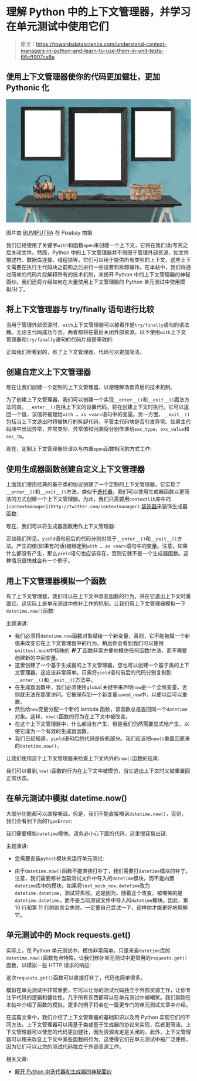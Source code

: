 # 理解 Python 中的上下文管理器，并学习在单元测试中使用它们

> 原文：<https://towardsdatascience.com/understand-context-managers-in-python-and-learn-to-use-them-in-unit-tests-66cff907ce8e>

## 使用上下文管理器使你的代码更加健壮，更加 Pythonic 化

![](img/5a84e2361c2420b4c7d5ff0022e380ce.png)

图片由 [BUMIPUTRA](https://pixabay.com/photos/poster-wall-mockup-interior-frame-2899095/) 在 Pixabay 拍摄

我们已经使用了关键字`with`和函数`open`来创建一个上下文，它将在我们读/写完之后关闭文件。然而，Python 中的上下文管理器并不局限于管理外部资源，如文件描述符、数据库连接、线程锁等，它们可以用于提供所有类型的上下文，这些上下文需要在执行主代码块之前和之后进行一些设置和拆卸操作。在本帖中，我们将通过简单的代码片段解释所有的技术机制，来揭开 Python 中的上下文管理器的神秘面纱。我们还将介绍如何在大量使用上下文管理器的 Python 单元测试中使用模拟/补丁。

## 将上下文管理器与 try/finally 语句进行比较

当用于管理外部资源时，`with`上下文管理器可以被看作是`try/finally`语句的语法糖。无论主代码成功与否，两者都将在最后关闭外部资源。以下使用`with`上下文管理器和`try/finally`语句的代码片段是等效的:

正如我们所看到的，有了上下文管理器，代码可以更加简洁。

## 创建自定义上下文管理器

现在让我们创建一个定制的上下文管理器，以便理解场景背后的技术机制。

为了创建上下文管理器，我们可以创建一个实现`__enter__()`和`__exit__()`魔法方法的类。`__enter__()`包括上下文的设置代码，将在创建上下文时执行。它可以返回一个值，该值将被赋给`with … as <var>`语句中的变量。另一方面，`__exit__()`包括当上下文退出时将被执行的拆卸代码，不管主代码块是否引发异常。如果主代码块中出现异常，异常类型、异常值和回溯将分别传递给`exc_type`、`exc_value`和`exc_tb`。

现在，定制上下文管理器应该以与内置`open`函数相同的方式工作:

## 使用生成器函数创建自定义上下文管理器

上面我们使用经典的基于类的协议创建了一个定制的上下文管理器，它实现了`__enter__()`和`__exit__()`方法。类似于[迭代器](/demystify-iterators-and-generators-in-python-f21878c9897)，我们可以使用生成器函数以更简洁的方式创建一个上下文管理器。为此，我们只需要用`contextlib`库中的`[contextmanager](http://twitter.com/contextmanager)` [装饰器](https://lynn-kwong.medium.com/understand-and-master-the-decorator-in-python-481aa444933f)来装饰生成器函数:

现在，我们可以将生成器函数用作上下文管理器:

正如我们所见，`yield`语句前后的代码分别对应于`__enter__()`和`__exit__()`方法。产生的值(如果有的话)被绑定到`with … as <var>`语句中的变量。注意，如果什么都没有产生，那么`yield`语句也应该存在，否则它就不是一个生成器函数。这种情况很快就会有一个例子。

## 用上下文管理器模拟一个函数

有了上下文管理器，我们可以在上下文中改变函数的行为，并在它退出上下文时重置它。这实际上是单元测试中修补工作的机制。让我们用上下文管理器模拟一下`datetime.now()`函数:

主题演讲:

*   我们必须将`datetime.now`函数对象赋给一个新变量，否则，它不能被赋一个新值来改变它在上下文管理器中的行为。稍后你会看到我们可以使用`unittest.mock`中特殊的 ***补丁*** 函数非常方便地模仿任何函数/方法，而不需要创建新的中间变量。
*   这里创建了一个基于生成器的上下文管理器，您也可以创建一个基于类的上下文管理器，这应该非常简单。只需将`yield`语句前后的代码分别复制到`__enter__()`和`__exit__()`方法中。
*   在生成器函数中，我们必须使用`global`关键字来声明`now`是一个全局变量，否则就无法在那里访问。它被保存到一个新变量`saved_now`中，以便以后可以重置。
*   然后给`now`变量分配一个新的 lambda 函数，该函数总是返回同一个`datetime`对象。这样，`now()`函数的行为在上下文中被改变。
*   在这个上下文管理器中，什么都没有产生，但是我们仍然需要显式地产生，以使它成为一个有效的生成器函数。
*   我们已经知道，`yield`语句后的代码是拆机部分。我们应该把`now()`重置回原来的`datetime.now()`。

让我们使用这个上下文管理器来检查上下文内外的`now()`函数的结果:

我们可以看到,`now()`函数的行为在上下文中被模仿，当它退出上下文时又被重置回正常状态。

## 在单元测试中模拟 datetime.now()

大部分功能都可以直接嘲讽。但是，我们不能直接嘲讽`datetime.now()`，否则，我们会看到下面的`TypeError`:

我们需要模拟`datetime`模块。请务必小心下面的代码，这里很容易出错:

主题演讲:

*   您需要安装`pytest`模块来运行单元测试:

*   由于`datetime.now()`函数不能直接打补丁，我们需要打`datetime`模块的补丁。注意，我们需要修补当前测试文件中导入的`datetime`模块，而不是内置`datetime`库中的模块。如果将`test_mock_now.datetime`改为`datetime.datetime`，测试将失败。这是因为，随着这个改变，被嘲笑的是`datetime.datetime`，而不是当前测试文件中导入的`datetime`模块。因此，第 10 行和第 11 行的断言会失败。一定要自己尝试一下，这样你才能更好地理解它。

## 单元测试中的 Mock requests.get()

实际上，在 Python 单元测试中，模仿非常简单。只是来自`datetime`库的`datetime.now()`函数有点特殊。让我们修补单元测试中更常用的`requests.get()`函数，以模拟一些 HTTP 请求的响应:

这次`requests.get()`函数可以直接打补丁，代码也简单很多。

模拟在单元测试中非常重要，它可以让你的测试代码独立于外部资源工作，让你专注于代码的逻辑和健壮性。几乎所有东西都可以在单元测试中被嘲笑。我们刚刚在本帖中介绍了函数的模拟。更多的例子将会在一篇更专门的单元测试文章中介绍。

在这篇文章中，我们介绍了上下文管理器的基础知识以及用 Python 实现它们的不同方法。上下文管理器可以用基于类或基于生成器的协议来实现，后者更简洁。上下文管理器可以使您的代码更加健壮，因为资源肯定是关闭的。此外，上下文管理器可以用来改变上下文中某些函数的行为，这使得它们在单元测试中被广泛使用，因为它们可以让您的测试代码独立于外部资源工作。

相关文章:

*   [解开 Python 中迭代器和生成器的神秘面纱](/demystify-iterators-and-generators-in-python-f21878c9897)